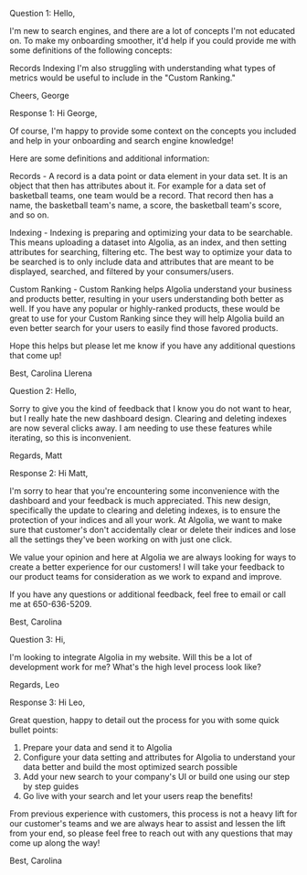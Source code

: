 Question 1: Hello,

I'm new to search engines, and there are a lot of concepts I'm not educated on. To make my onboarding smoother, it'd help if you could provide me with some definitions of the following concepts:

Records
Indexing
I'm also struggling with understanding what types of metrics would be useful to include in the "Custom Ranking."

Cheers, George

Response 1:
Hi George,

Of course, I'm happy to provide some context on the concepts you included and help in your onboarding and search engine knowledge! 

Here are some definitions and additional information:

Records - A record is a data point or data element in your data set. It is an object that then has attributes about it. For example for a data set of basketball teams, one team would be a record. That record then has a name, the basketball team's name, a score, the basketball team's score, and so on. 

Indexing - Indexing is preparing and optimizing your data to be searchable. This means uploading a dataset into Algolia, as an index, and then setting attributes for searching, filtering etc. The best way to optimize your data to be searched is to only include data and attributes that are meant to be displayed, searched, and filtered by your consumers/users.

Custom Ranking - Custom Ranking helps Algolia understand your business and products better, resulting in your users understanding both better as well. If you have any popular or highly-ranked products, these would be great to use for your Custom Ranking since they will help Algolia build an even better search for your users to easily find those favored products. 

Hope this helps but please let me know if you have any additional questions that come up!

Best,
Carolina Llerena

Question 2: Hello,

Sorry to give you the kind of feedback that I know you do not want to hear, but I really hate the new dashboard design. Clearing and deleting indexes are now several clicks away. I am needing to use these features while iterating, so this is inconvenient.

Regards, Matt

Response 2:
Hi Matt,

I'm sorry to hear that you're encountering some inconvenience with the dashboard and your feedback is much appreciated. This new design, specifically the update to clearing and deleting indexes, is to ensure the protection of your indices and all your work. At Algolia, we want to make sure that customer's don't accidentally clear or delete their indices and lose all the settings they've been working on with just one click. 

We value your opinion and here at Algolia we are always looking for ways to create a better experience for our customers! I will take your feedback to our product teams for consideration as we work to expand and improve.

If you have any questions or additional feedback, feel free to email or call me at 650-636-5209.

Best,
Carolina

Question 3: Hi,

I'm looking to integrate Algolia in my website. Will this be a lot of development work for me? What's the high level process look like?

Regards, Leo

Response 3:
Hi Leo,

Great question, happy to detail out the process for you with some quick bullet points:

1. Prepare your data and send it to Algolia
2. Configure your data setting and attributes for Algolia to understand your data better and build the most optimized search possible
3. Add your new search to your company's UI or build one using our step by step guides
4. Go live with your search and let your users reap the benefits!

From previous experience with customers, this process is not a heavy lift for our customer's teams and we are always hear to assist and lessen the lift from your end, so please feel free to reach out with any questions that may come up along the way! 

Best,
Carolina


